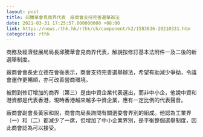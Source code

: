 ```yaml
---
layout: post
title: 邱騰華會見商界代表　廠商會支持完善選舉辦法
date: 2021-03-31 17:25:57.000000000 +08:00
link: https://news.rthk.hk/rthk/ch/component/k2/1583636-20210331.htm
categories: rthk
---
```


商務及經濟發展局局長邱騰華會見商界代表，解說按修訂基本法附件一及二後的新選舉制度。 

廠商會會長史立德在會後表示，商會支持完善選舉辦法，希望有助減少爭拗，令議會運作更暢順，亦可改善營商環境。

被問到修訂增加的商界（第三）是由中資企業代表選出，而非中小企，他說中資和港資都是代表香港，現時香港越來越多中資企業，應有一定比例的代表聲音。

廠商會副會長黃家和說，商會向局長詢問有關選委會界別的組成。他認為工業界（一）和（二）都減少了一席，但增加了中小企業界別，是平衡整個選舉制度，因此商會認為可以接受。
